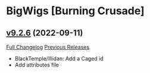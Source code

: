 # BigWigs [Burning Crusade]

## [v9.2.6](https://github.com/BigWigsMods/BigWigs_BurningCrusade/tree/v9.2.6) (2022-09-11)
[Full Changelog](https://github.com/BigWigsMods/BigWigs_BurningCrusade/compare/v9.2.5...v9.2.6) [Previous Releases](https://github.com/BigWigsMods/BigWigs_BurningCrusade/releases)

- BlackTemple/Illidan: Add a Caged id  
- Add attributes file  
